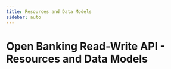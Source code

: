 ```yaml
---
title: Resources and Data Models
sidebar: auto
---
```


# Open Banking Read-Write API - Resources and Data Models
